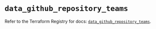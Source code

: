 # `data_github_repository_teams`

Refer to the Terraform Registry for docs: [`data_github_repository_teams`](https://registry.terraform.io/providers/integrations/github/6.2.3/docs/data-sources/repository_teams).
